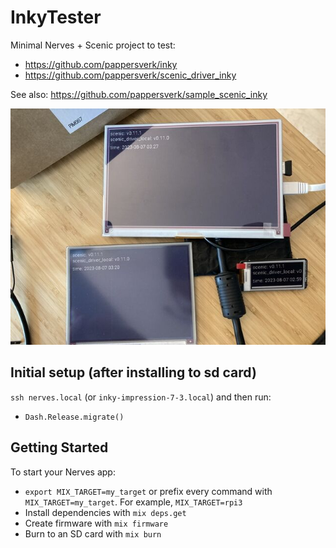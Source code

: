 # InkyTester

Minimal Nerves + Scenic project to test:
- https://github.com/pappersverk/inky
- https://github.com/pappersverk/scenic_driver_inky

See also: https://github.com/pappersverk/sample_scenic_inky

![Photo of inky displays running this code](extra/sample.jpg)

## Initial setup (after installing to sd card)

`ssh nerves.local` (or `inky-impression-7-3.local`) and then run:
- `Dash.Release.migrate()`

## Getting Started

To start your Nerves app:
  * `export MIX_TARGET=my_target` or prefix every command with
    `MIX_TARGET=my_target`. For example, `MIX_TARGET=rpi3`
  * Install dependencies with `mix deps.get`
  * Create firmware with `mix firmware`
  * Burn to an SD card with `mix burn`
